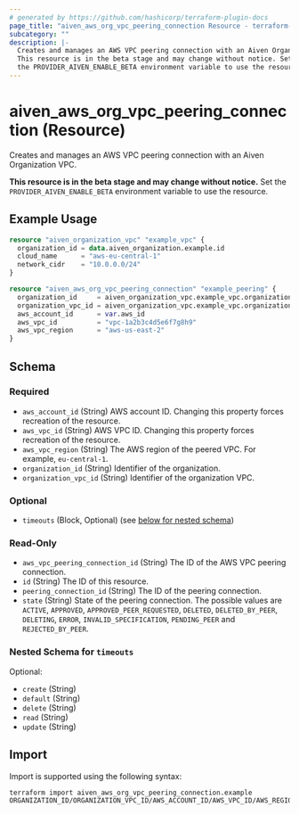 ```yaml
---
# generated by https://github.com/hashicorp/terraform-plugin-docs
page_title: "aiven_aws_org_vpc_peering_connection Resource - terraform-provider-aiven"
subcategory: ""
description: |-
  Creates and manages an AWS VPC peering connection with an Aiven Organization VPC.
  This resource is in the beta stage and may change without notice. Set
  the PROVIDER_AIVEN_ENABLE_BETA environment variable to use the resource.
---
```


# aiven_aws_org_vpc_peering_connection (Resource)

Creates and manages an AWS VPC peering connection with an Aiven Organization VPC.

**This resource is in the beta stage and may change without notice.** Set
the `PROVIDER_AIVEN_ENABLE_BETA` environment variable to use the resource.

## Example Usage

```terraform
resource "aiven_organization_vpc" "example_vpc" {
  organization_id = data.aiven_organization.example.id
  cloud_name      = "aws-eu-central-1"
  network_cidr    = "10.0.0.0/24"
}

resource "aiven_aws_org_vpc_peering_connection" "example_peering" {
  organization_id     = aiven_organization_vpc.example_vpc.organization_id
  organization_vpc_id = aiven_organization_vpc.example_vpc.organization_vpc_id
  aws_account_id      = var.aws_id
  aws_vpc_id          = "vpc-1a2b3c4d5e6f7g8h9"
  aws_vpc_region      = "aws-us-east-2"
}
```

<!-- schema generated by tfplugindocs -->
## Schema

### Required

- `aws_account_id` (String) AWS account ID. Changing this property forces recreation of the resource.
- `aws_vpc_id` (String) AWS VPC ID. Changing this property forces recreation of the resource.
- `aws_vpc_region` (String) The AWS region of the peered VPC. For example, `eu-central-1`.
- `organization_id` (String) Identifier of the organization.
- `organization_vpc_id` (String) Identifier of the organization VPC.

### Optional

- `timeouts` (Block, Optional) (see [below for nested schema](#nestedblock--timeouts))

### Read-Only

- `aws_vpc_peering_connection_id` (String) The ID of the AWS VPC peering connection.
- `id` (String) The ID of this resource.
- `peering_connection_id` (String) The ID of the peering connection.
- `state` (String) State of the peering connection. The possible values are `ACTIVE`, `APPROVED`, `APPROVED_PEER_REQUESTED`, `DELETED`, `DELETED_BY_PEER`, `DELETING`, `ERROR`, `INVALID_SPECIFICATION`, `PENDING_PEER` and `REJECTED_BY_PEER`.

<a id="nestedblock--timeouts"></a>
### Nested Schema for `timeouts`

Optional:

- `create` (String)
- `default` (String)
- `delete` (String)
- `read` (String)
- `update` (String)

## Import

Import is supported using the following syntax:

```shell
terraform import aiven_aws_org_vpc_peering_connection.example ORGANIZATION_ID/ORGANIZATION_VPC_ID/AWS_ACCOUNT_ID/AWS_VPC_ID/AWS_REGION
```
